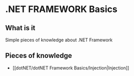# .NET FRAMEWORK Basics
## What is it
Simple pieces of knowledge about .NET Framework
## Pieces of knowledge
- [[dotNET/dotNET Framework Basics/Injection|Injection]]
